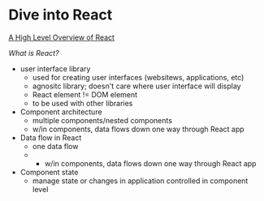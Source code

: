 # Dive into React  

[A High Level Overview of React](https://www.youtube.com/watch?v=FRjlF74_EZk)

*What is React?*
- user interface library 
  - used for creating user interfaces (websitews, applications, etc) 
  - agnositc library; doesn't care where user interface will display 
  - React element != DOM element 
  - to be used with other libraries
- Component architecture
  - multiple components/nested components 
  - w/in components, data flows down one way through React app
- Data flow in React 
  - one data flow 
  -  - w/in components, data flows down one way through React app 
- Component state 
  - manage state or changes in application controlled in component level
